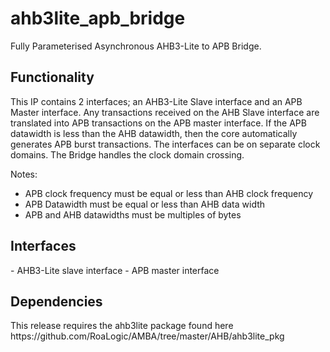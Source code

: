 # ahb3lite_apb_bridge
Fully Parameterised Asynchronous AHB3-Lite to APB Bridge.

<h2>Functionality</h2>
This IP contains 2 interfaces; an AHB3-Lite Slave interface and an APB Master interface. Any transactions received on the AHB Slave interface are translated into APB transactions on the APB master interface. If the APB datawidth is less than the AHB datawidth, then the core automatically generates APB burst transactions.
The interfaces can be on separate clock domains. The Bridge handles the clock domain crossing.

Notes:
- APB clock frequency must be equal or less than AHB clock frequency
- APB Datawidth must be equal or less than AHB data width
- APB and AHB datawidths must be multiples of bytes

<h2>Interfaces</h2>
- AHB3-Lite slave interface
- APB master interface

<h2>Dependencies</h2>
This release requires the ahb3lite package found here https://github.com/RoaLogic/AMBA/tree/master/AHB/ahb3lite_pkg
